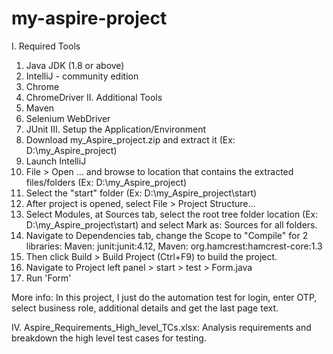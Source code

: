 # my-aspire-project
I. Required Tools
  1. Java JDK (1.8 or above)
  2. IntelliJ - community edition
  3. Chrome
  4. ChromeDriver
II. Additional Tools
  1. Maven
  2. Selenium WebDriver
  3. JUnit
III. Setup the Application/Environment
  1. Download my_Aspire_project.zip and extract it (Ex: D:\my_Aspire_project\)
  2. Launch IntelliJ
  3. File > Open ... and browse to location that contains the extracted files/folders (Ex: D:\my_Aspire_project\)
  4. Select the "start" folder (Ex: D:\my_Aspire_project\start)
  5. After project is opened, select File > Project Structure...
  6. Select Modules, at Sources tab, select the root tree folder location (Ex: D:\my_Aspire_project\start) and select Mark as: Sources for all folders.
  7. Navigate to Dependencies tab, change the Scope to "Compile" for 2 libraries: Maven: junit:junit:4.12, Maven: org.hamcrest:hamcrest-core:1.3
  8. Then click Build > Build Project (Ctrl+F9) to build the project.
  9. Navigate to Project left panel > start > test > Form.java
  10. Run 'Form'
  
  More info: In this project, I just do the automation test for login, enter  OTP, select business role, additional details and get the last page text.
  
  IV. Aspire_Requirements_High_level_TCs.xlsx: Analysis requirements and breakdown the high level test cases for testing.
  
  
